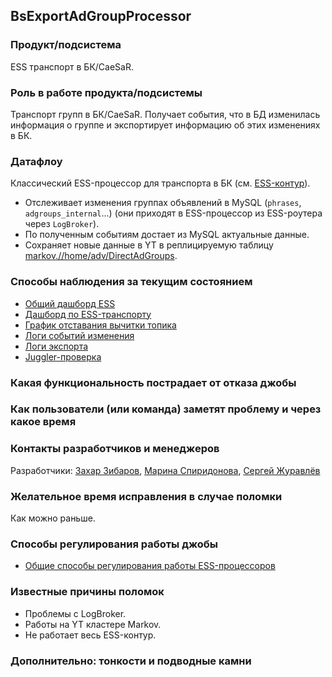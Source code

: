 ## BsExportAdGroupProcessor

### Продукт/подсистема

ESS транспорт в БК/CaeSaR.


### Роль в работе продукта/подсистемы

Транспорт групп в БК/CaeSaR. Получает события, что в БД изменилась информация о группе и экспортирует информацию об этих изменениях в БК.


### Датафлоу

Классический ESS-процессор для транспорта в БК (см. [ESS-контур](../../../ess/howto-code.md)).

- Отслеживает изменения группах объявлений в MySQL (`phrases`, `adgroups_internal`...) (они приходят в ESS-процессор из ESS-роутера через `LogBroker`).
- По полученным событиям достает из MySQL актуальные данные.
- Сохраняет новые данные в YT в реплицируемую таблицу [markov.//home/adv/DirectAdGroups](https://yt.yandex-team.ru/markov/navigation?path=//home/adv/DirectAdGroups).


### Способы наблюдения за текущим состоянием

- [Общий дашборд ESS](https://solomon.yandex-team.ru/?project=direct&dashboard=ess&project=direct&cluster=app_binlogbroker&service=java-monitoring&env=production&b=2021-03-14T09%3A41%3A19.102Z&e=2021-03-15T09%3A41%3A19.102Z)
- [Дашборд по ESS-транспорту](https://solomon.yandex-team.ru/?project=direct&dashboard=new-bs-transport)
- [График отставания вычитки топика](https://solomon.yandex-team.ru/?project=kikimr&cluster=lbkx&service=pqtabletAggregatedCounters&l.ConsumerPath=direct%2Fess%2Fess-consumer&l.OriginDC=Kafka-bs&l.sensor=CreateTimeLagMsByCommitted&l.host=*&graph=auto&l.TopicPath=direct%2Fess%2Fexport-bs-ad-groups&b=1d&e=)
- [Логи событий изменения](https://direct.yandex.ru/logviewer#~(logType~'ess_logic_objects~form~(fields~(~'binlog_time~'topic~'source~'logic_object~'reqid)~conditions~(topic~'*25ess--export-bs-ad-groups)~limit~100~offset~0~reverseOrder~false~showTraceIdRelated~false))$)
- [Логи экспорта](https://direct.yandex.ru/logviewer#~(logType~'bsexport_data~form~(fields~(~'log_time~'data_type~'cid~'pid~'bid~'data)~conditions~(data_type~'ad_group)~limit~100~offset~0~reverseOrder~false~showTraceIdRelated~false))$)
- [Juggler-проверка](https://juggler.yandex-team.ru/check_details/?host=checks_auto.direct.yandex.ru&service=jobs.BsExportAdGroupProcessor.working.production&query=&last=1DAY)


### Какая функциональность пострадает от отказа джобы




### Как пользователи (или команда) заметят проблему и через какое время




### Контакты разработчиков и менеджеров

Разработчики: [Захар Зибаров](https://staff.yandex-team.ru/zakhar), [Марина Спиридонова](https://staff.yandex-team.ru/mspirit), [Сергей Журавлёв](https://staff.yandex-team.ru/zhur)


### Желательное время исправления в случае поломки

Как можно раньше.


### Способы регулирования работы джобы

- [Общие способы регулирования работы ESS-процессоров](../jobs-common.md#control-ess)


### Известные причины поломок

- Проблемы с LogBroker.
- Работы на YT кластере Markov.
- Не работает весь ESS-контур.


### Дополнительно: тонкости и подводные камни

